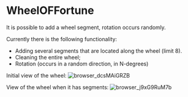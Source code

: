# WheelOFFortune
It is possible to add a wheel segment, rotation occurs randomly.

Currently there is the following functionality:
* Adding several segments that are located along the wheel (limit 8).
* Cleaning the entire wheel;
* Rotation (occurs in a random direction, in N-degrees)

Initial view of the wheel:
![browser_dcsMAiGRZB](https://github.com/AntonITDev/WheelOFFortune/assets/133742300/fa4b66dc-3583-44cc-bc5c-8659890f5413)


View of the wheel when it has segments:
![browser_j9xG9RuM7b](https://github.com/AntonITDev/WheelOFFortune/assets/133742300/9879e576-af87-4403-a8e4-c1831be73885)

